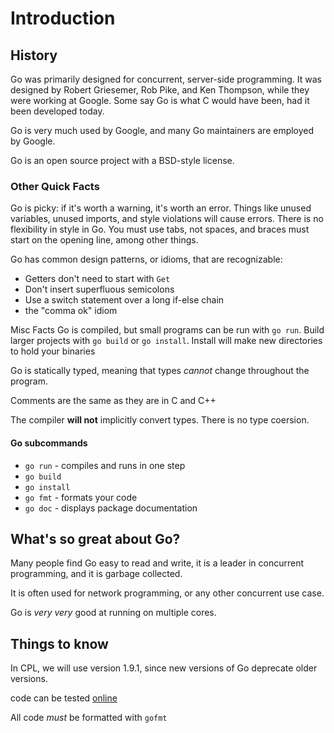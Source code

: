 # Introduction

## History

Go was primarily designed for concurrent, server-side programming.
It was designed by Robert Griesemer, Rob Pike, and Ken Thompson, while they were working at Google. Some say Go is what C would have been, had it been developed today.

Go is very much used by Google, and many Go maintainers are employed by Google.

Go is an open source project with a BSD-style license.

### Other Quick Facts

Go is picky: if it's worth a warning, it's worth an error.
Things like unused variables, unused imports, and style violations will
cause errors.
There is no flexibility in style in Go. You must use tabs, not spaces,
and braces must start on the opening line, among other things.


Go has common design patterns, or idioms, that are recognizable:
- Getters don't need to start with `Get`
- Don't insert superfluous semicolons
- Use a switch statement over a long if-else chain
- the "comma ok" idiom


Misc Facts
Go is compiled, but small programs can be run with `go run`.
Build larger projects with `go build` or `go install`.
Install will make new directories to hold your binaries

Go is statically typed, meaning that types *cannot* change throughout the program.

Comments are the same as they are in C and C++

The compiler **will not** implicitly convert types.
There is no type coersion.


#### Go subcommands
- `go run` - compiles and runs in one step
- `go build`
- `go install`
- `go fmt` - formats your code
- `go doc` - displays package documentation

## What's so great about Go?
Many people find Go easy to read and write, it is a leader in concurrent programming, and it is garbage collected.

It is often used for network programming, or any other concurrent use case.

Go is *very very* good at running on multiple cores.

## Things to know
In CPL, we will use version 1.9.1, since new versions of Go deprecate older versions.

code can be tested [online](http://play.golang.org)

All code *must* be formatted with `gofmt`

